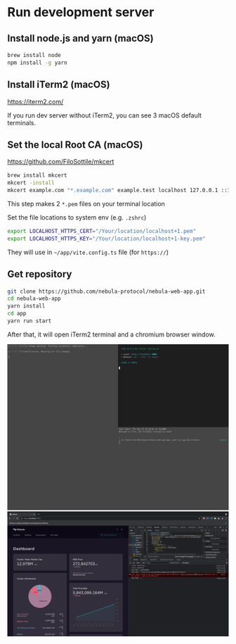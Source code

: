 # Run development server

## Install node.js and yarn (macOS)

```sh
brew install node
npm install -g yarn
```

## Install iTerm2 (macOS)

<https://iterm2.com/>

If you run dev server without iTerm2, you can see 3 macOS default terminals.

## Set the local Root CA (macOS)

<https://github.com/FiloSottile/mkcert>

```sh
brew install mkcert
mkcert -install
mkcert example.com "*.example.com" example.test localhost 127.0.0.1 ::1
```

This step makes 2 `*.pem` files on your terminal location

Set the file locations to system env (e.g. `.zshrc`)

```sh
export LOCALHOST_HTTPS_CERT="/Your/location/localhost+1.pem"
export LOCALHOST_HTTPS_KEY="/Your/location/localhost+1-key.pem"
```

They will use in `~/app/vite.config.ts` file (for `https://`)

## Get repository

```sh
git clone https://github.com/nebula-protocol/nebula-web-app.git
cd nebula-web-app
yarn install
cd app
yarn run start
```

After that, it will open iTerm2 terminal and a chromium browser window.

<img src="readme-assets/img.png" width="900" />

<img src="readme-assets/img_1.png" width="900" />
